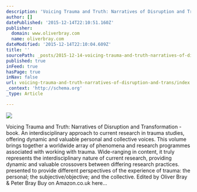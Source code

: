 ```yaml
---
description: 'Voicing Trauma and Truth: Narratives of Disruption and Transformation - book.    An interdisciplinary approach to current research in trauma studies, offering d'
author: []
datePublished: '2015-12-14T22:10:51.160Z'
publisher:
  domain: www.oliverbray.com
  name: oliverbray.com
dateModified: '2015-12-14T22:10:04.609Z'
title: ''
sourcePath: _posts/2015-12-14-voicing-trauma-and-truth-narratives-of-disruption-and-trans.md
published: true
inFeed: true
hasPage: true
inNav: false
url: voicing-trauma-and-truth-narratives-of-disruption-and-trans/index.html
_context: 'http://schema.org'
_type: Article

---
```

![](http://www.oliverbray.com/Oliver_Bray/Home_files/91SksG4mLVL._SL1500_.jpg)

Voicing Trauma and Truth: Narratives of Disruption and Transformation - book. An interdisciplinary approach to current research in trauma studies, offering dynamic and valuable personal and collective voices. This volume brings together a worldwide array of phenomena and research programmes associated with working with trauma. Wide-ranging in content, it truly represents the interdisciplinary nature of current research, providing dynamic and valuable crossovers between differing research practices. presented to provide different perspectives of the experience of trauma: the personal; the subjective/objective; and the collective. Edited by Oliver Bray & Peter Bray Buy on Amazon.co.uk here...